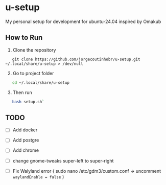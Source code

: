 # u-setup
My personal setup for development for ubuntu-24.04 inspired by Omakub

## How to Run
1. Clone the repository
```git
   git clone https://github.com/jorgecoutinhobr/u-setup.git ~/.local/share/u-setup > /dev/null
   ```

2. Go to project folder
```bash
   cd ~/.local/share/u-setup
```

3. Then run
```bash
   bash setup.sh`
```

## TODO
- [ ] Add docker
- [ ] Add postgre
- [ ] Add chrome
- [ ] change gnome-tweaks super-left to super-right
- [ ] Fix Walyland error { sudo nano /etc/gdm3/custom.conf -> uncomment `waylandEnable = false` }









